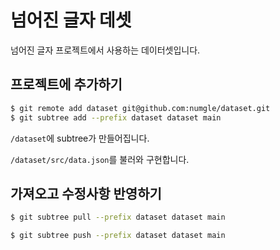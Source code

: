 # 넘어진 글자 데셋

넘어진 글자 프로젝트에서 사용하는 데이터셋입니다.

## 프로젝트에 추가하기

```sh
$ git remote add dataset git@github.com:numgle/dataset.git
$ git subtree add --prefix dataset dataset main
```

`/dataset`에 subtree가 만들어집니다.

`/dataset/src/data.json`를 불러와 구현합니다.

## 가져오고 수정사항 반영하기

```sh
$ git subtree pull --prefix dataset dataset main

$ git subtree push --prefix dataset dataset main
```
